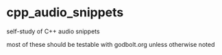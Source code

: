 # cpp_audio_snippets
self-study of C++ audio snippets

most of these should be testable with godbolt.org unless otherwise noted
